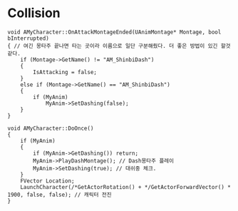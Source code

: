 # Collision
	void AMyCharacter::OnAttackMontageEnded(UAnimMontage* Montage, bool bInterrupted)
	{ // 여긴 몽타주 끝나면 타는 곳이라 이름으로 일단 구분해줬다. 더 좋은 방법이 있긴 할것 같다.
		if (Montage->GetName() != "AM_ShinbiDash")
		{
			IsAttacking = false;
		}
		else if (Montage->GetName() == "AM_ShinbiDash")
		{
			if (MyAnim)
				MyAnim->SetDashing(false);
		}
	}
	
	void AMyCharacter::DoOnce()
	{
		if (MyAnim)
		{
			if (MyAnim->GetDashing()) return;
			MyAnim->PlayDashMontage(); // Dash몽타주 플레이
			MyAnim->SetDashing(true); // 대쉬중 체크.
		}
		FVector Location;
		LaunchCharacter(/*GetActorRotation() + */GetActorForwardVector() * 1900, false, false); // 캐릭터 전진
	}
